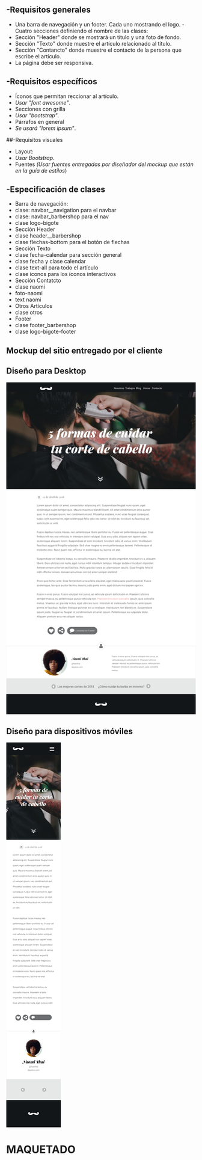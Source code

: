 
## -Requisitos generales
 - Una barra de navegación y un footer. Cada uno mostrando el logo.  - Cuatro secciones definiendo el nombre de las clases:
  - Sección "Header" donde se mostrará un título y una foto de fondo.
  - Sección "Texto" donde muestre el artículo relacionado al título.
  - Sección "Contancto" donde muestre el contacto de la persona que escribe el artículo.
  - La página debe ser responsiva.

## -Requisitos específicos
- Íconos que permitan reccionar al artículo.
 - *Usar "font awesome"*.
- Secciones con grilla
 - *Usar "bootstrap"*.
- Párrafos en general
 - *Se usará "lorem ipsum"*. 
 
##-Requisitos visuales

- Layout:
 - *Usar Bootstrap*.
- Fuentes *(Usar fuentes entregadas por diseñador del mockup que están en la guía de estilos*)
 
## -Especificación de clases

- Barra de navegación:
 - clase: navbar__navigation para el navbar
 - clase: navbar_barbershop para el nav
 - clase logo-bigote
- Sección Header 
 - clase header__barbershop
 - clase flechas-bottom para el botón de flechas
- Sección Texto
 - clase fecha-calendar para sección general
 - clase fecha y clase calendar
 - clase text-all para todo el artículo
 - clase iconos para los íconos interactivos
- Sección Contatcto
 - clase naomi
 - foto-naomi
 - text naomi
- Otros Artículos
 - clase otros
- Footer
 - clase footer_barbershop
 - clase logo-bigote-footer

## Mockup del sitio entregado por el cliente



## Diseño para Desktop

![](assets/mockup/barbershop-desktop.png)




## Diseño para dispositivos móviles

![](assets/mockup/barbershop-mobile.png)

# MAQUETADO
